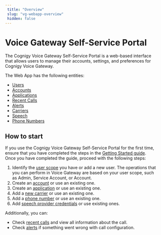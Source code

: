 ```yaml
---
 title: "Overview" 
 slug: "vg-webapp-overview" 
 hidden: false 
---
```


# Voice Gateway Self-Service Portal

The Cognigy Voice Gateway Self-Service Portal is a web-based interface that allows users to manage their accounts, settings, and preferences for Cognigy Voice Gateway.

The Web App has the following entities:

- [Users](users.md)
- [Accounts](accounts.md)
- [Applications](applications.md)
- [Recent Calls](recent-calls.md)
- [Alerts](alerts.md)
- [Carriers](carriers.md)
- [Speech](speech-services.md)
- [Phone Numbers](phone-numbers.md)

## How to start

If you use the Cognigy Voice Gateway Self-Service Portal for the first time, ensure that you have completed the steps in the [Getting Started guide](../getting-started.md). Once you have completed the guide, proceed with the following steps:

1. Identify the [user scope](users.md) you have or add a new user. The operations that you can perform in Voice Gateway are based on your user scope, such as Admin, Service Account, or Account.
2. Create an [account](accounts.md) or use an existing one.
3. Create an [application](applications.md) or use an existing one.
4. Add a [new carrier](carriers.md) or use an existing one.
5. Add a [phone number](phone-numbers.md) or use an existing one.
6. Add [speech provider credentials](speech-services.md) or use existing ones.

Additionally, you can:

- Check [recent calls](recent-calls.md) and view all information about the call.
- Check [alerts](alerts.md) if something went wrong with call configuration.




